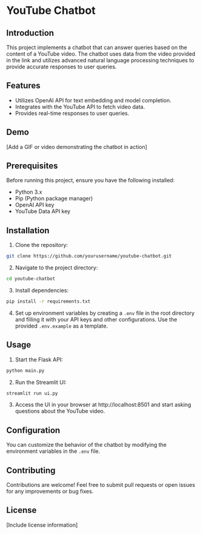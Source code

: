 # YouTube Chatbot

## Introduction
This project implements a chatbot that can answer queries based on the content of a YouTube video. The chatbot uses data from the video provided in the link and utilizes advanced natural language processing techniques to provide accurate responses to user queries.

## Features
- Utilizes OpenAI API for text embedding and model completion.
- Integrates with the YouTube API to fetch video data.
- Provides real-time responses to user queries.

## Demo
[Add a GIF or video demonstrating the chatbot in action]

## Prerequisites
Before running this project, ensure you have the following installed:
- Python 3.x
- Pip (Python package manager)
- OpenAI API key
- YouTube Data API key

## Installation
1. Clone the repository:
```bash
git clone https://github.com/yourusername/youtube-chatbot.git
```
2. Navigate to the project directory:
```bash
cd youtube-chatbot
```
3. Install dependencies:
```bash
pip install -r requirements.txt
```
4. Set up environment variables by creating a `.env` file in the root directory and filling it with your API keys and other configurations. Use the provided `.env.example` as a template.

## Usage
1. Start the Flask API:
```bash
python main.py
```
2. Run the Streamlit UI:
```bash
streamlit run ui.py
```
3. Access the UI in your browser at http://localhost:8501 and start asking questions about the YouTube video.

## Configuration
You can customize the behavior of the chatbot by modifying the environment variables in the `.env` file.

## Contributing
Contributions are welcome! Feel free to submit pull requests or open issues for any improvements or bug fixes.

## License
[Include license information]
